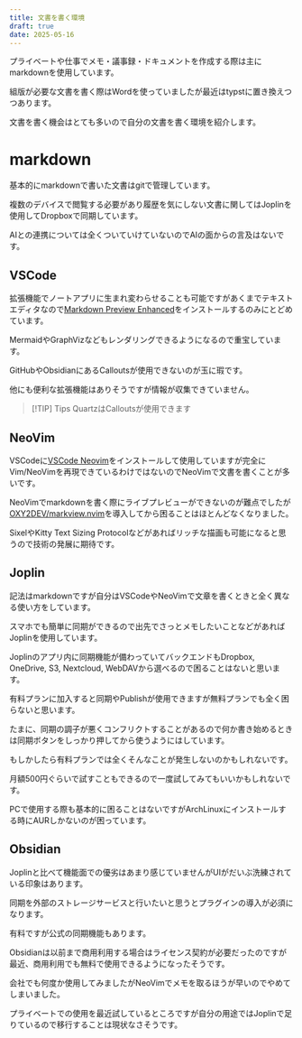 ```yaml
---
title: 文書を書く環境
draft: true
date: 2025-05-16
---
```


プライベートや仕事でメモ・議事録・ドキュメントを作成する際は主にmarkdownを使用しています。

組版が必要な文書を書く際はWordを使っていましたが最近はtypstに置き換えつつあります。

文書を書く機会はとても多いので自分の文書を書く環境を紹介します。

# markdown

基本的にmarkdownで書いた文書はgitで管理しています。

複数のデバイスで閲覧する必要があり履歴を気にしない文書に関してはJoplinを使用してDropboxで同期しています。

AIとの連携については全くついていけていないのでAIの面からの言及はないです。

## VSCode

拡張機能でノートアプリに生まれ変わらせることも可能ですがあくまでテキストエディタなので[Markdown Preview Enhanced](https://shd101wyy.github.io/markdown-preview-enhanced)をインストールするのみにとどめています。

MermaidやGraphVizなどもレンダリングできるようになるので重宝しています。

GitHubやObsidianにあるCalloutsが使用できないのが玉に瑕です。

他にも便利な拡張機能はありそうですが情報が収集できていません。

> [!TIP] Tips
> QuartzはCalloutsが使用できます

## NeoVim

VSCodeに[VSCode Neovim](https://marketplace.visualstudio.com/items?itemName=asvetliakov.vscode-neovim)をインストールして使用していますが完全にVim/NeoVimを再現できているわけではないのでNeoVimで文書を書くことが多いです。

NeoVimでmarkdownを書く際にライブプレビューができないのが難点でしたが[OXY2DEV/markview.nvim](https://github.com/OXY2DEV/markview.nvim)を導入してから困ることはほとんどなくなりました。

SixelやKitty Text Sizing Protocolなどがあればリッチな描画も可能になると思うので技術の発展に期待です。

## Joplin

記法はmarkdownですが自分はVSCodeやNeoVimで文章を書くときと全く異なる使い方をしています。

スマホでも簡単に同期ができるので出先でさっとメモしたいことなどがあればJoplinを使用しています。

Joplinのアプリ内に同期機能が備わっていてバックエンドもDropbox, OneDrive, S3, Nextcloud, WebDAVから選べるので困ることはないと思います。

有料プランに加入すると同期やPublishが使用できますが無料プランでも全く困らないと思います。

たまに、同期の調子が悪くコンフリクトすることがあるので何か書き始めるときは同期ボタンをしっかり押してから使うようにはしています。

もしかしたら有料プランでは全くそんなことが発生しないのかもしれないです。

月額500円ぐらいで試すこともできるので一度試してみてもいいかもしれないです。

PCで使用する際も基本的に困ることはないですがArchLinuxにインストールする時にAURしかないのが困っています。

## Obsidian

Joplinと比べて機能面での優劣はあまり感じていませんがUIがだいぶ洗練されている印象はあります。

同期を外部のストレージサービスと行いたいと思うとプラグインの導入が必須になります。

有料ですが公式の同期機能もあります。

Obsidianは以前まで商用利用する場合はライセンス契約が必要だったのですが最近、商用利用でも無料で使用できるようになったそうです。

会社でも何度か使用してみましたがNeoVimでメモを取るほうが早いのでやめてしまいました。

プライベートでの使用を最近試しているところですが自分の用途ではJoplinで足りているので移行することは現状なさそうです。
